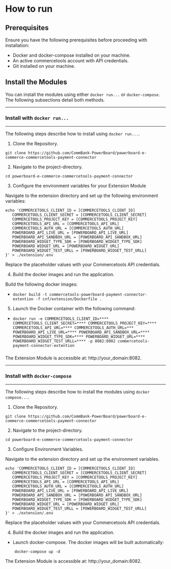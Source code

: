 # How to run

## Prerequisites

Ensure you have the following prerequisites before proceeding with installation:

- Docker and docker-compose installed on your machine.
- An active commercetools account with API credentials.
- Git installed on your machine.


## Install the Modules

You can install the modules using either `docker run...` or `docker-compose`. The following subsections detail both methods.

---
### Install with `docker run...`
---

The following steps describe how to install using `docker run...`.

1. Clone the Repository.

```
git clone https://github.com/CommBank-PowerBoard/powerboard-e-commerce-commercetools-payment-connector
```

2. Navigate to the project-directory.
```
cd powerboard-e-commerce-commercetools-payment-connector
```

3. Configure the environment variables for your Extension Module


Navigate to the extension directory and set up the following environment variables:

```
echo 'COMMERCETOOLS_CLIENT_ID = [COMMERCETOOLS_CLIENT_ID]
   COMMERCETOOLS_CLIENT_SECRET = [COMMERCETOOLS_CLIENT_SECRET]
   COMMERCETOOLS_PROJECT_KEY = [COMMERCETOOLS_PROJECT_KEY]
   COMMERCETOOLS_API_URL = [COMMERCETOOLS_API_URL]
   COMMERCETOOLS_AUTH_URL = [COMMERCETOOLS_AUTH_URL]
   POWERBOARD_API_LIVE_URL = [POWERBOARD_API_LIVE_URL]
   POWERBOARD_API_SANDBOX_URL = [POWERBOARD_API_SANDBOX_URL]
   POWERBOARD_WIDGET_TYPE_SDK = [POWERBOARD_WIDGET_TYPE_SDK]
   POWERBOARD_WIDGET_URL = [POWERBOARD_WIDGET_URL]
   POWERBOARD_WIDGET_TEST_URLL = [POWERBOARD_WIDGET_TEST_URLL]
}' > ./extension/.env
```


Replace the placeholder values with your Commercetools API credentials.

4. Build the docker images and run the application.

Build the following docker images:

- `docker build -t commercetools-powerboard-payment-connector-extention -f cnf/extension/Dockerfile .`


5. Launch the Docker container with the following command:

- `docker run -e COMMERCETOOLS_CLIENT_ID=**** COMMERCETOOLS_CLIENT_SECRET=**** COMMERCETOOLS_PROJECT_KEY=**** COMMERCETOOLS_API_URL=**** COMMERCETOOLS_AUTH_URL=*** POWERBOARD_API_LIVE_URL=**** POWERBOARD_API_SANDBOX_URL=**** POWERBOARD_WIDGET_TYPE_SDK=**** POWERBOARD_WIDGET_URL=**** POWERBOARD_WIDGET_TEST_URLL=**** -p 8082:8082 commercetools-payment-connector-extention`

###
The Extension Module is accessible at: http://your_domain:8082.


---
### Install with `docker-compose`
---

The following steps describe how to install the modules using `docker compose...`.

1. Clone the Repository.

```
git clone https://github.com/CommBank-PowerBoard/powerboard-e-commerce-commercetools-payment-connector
```

2. Navigate to the project-directory.

```
cd powerboard-e-commerce-commercetools-payment-connector
```

3. Configure Environment Variables.

Navigate to the extension directory and set up the environment variables.

```
echo 'COMMERCETOOLS_CLIENT_ID = [COMMERCETOOLS_CLIENT_ID]
   COMMERCETOOLS_CLIENT_SECRET = [COMMERCETOOLS_CLIENT_SECRET]
   COMMERCETOOLS_PROJECT_KEY = [COMMERCETOOLS_PROJECT_KEY]
   COMMERCETOOLS_API_URL = [COMMERCETOOLS_API_URL]
   COMMERCETOOLS_AUTH_URL = [COMMERCETOOLS_AUTH_URL]
   POWERBOARD_API_LIVE_URL = [POWERBOARD_API_LIVE_URL]
   POWERBOARD_API_SANDBOX_URL = [POWERBOARD_API_SANDBOX_URL]
   POWERBOARD_WIDGET_TYPE_SDK = [POWERBOARD_WIDGET_TYPE_SDK]
   POWERBOARD_WIDGET_URL = [POWERBOARD_WIDGET_URL]
   POWERBOARD_WIDGET_TEST_URLL = [POWERBOARD_WIDGET_TEST_URLL]
}' > ./extension/.env
```

Replace the placeholder values with your Commercetools API credentials.


4. Build the docker images and run the application.


* Launch docker-compose. The docker images will be built automatically:

```
    docker-compose up -d
```

The Extension Module is accessible at: http://your_domain:8082.
